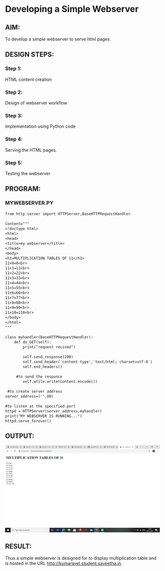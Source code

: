 # Developing a Simple Webserver
## AIM:
To develop a simple webserver to serve html pages.

## DESIGN STEPS:
### Step 1: 
HTML content creation
### Step 2:
Design of webserver workflow
### Step 3:
Implementation using Python code
### Step 4:
Serving the HTML pages.
### Step 5:
Testing the webserver

## PROGRAM:
### MYWEBSERVER.PY
```
from http.server import HTTPServer,BaseHTTPRequestHandler

Content="""
<!doctype html>
<html>
<head>
<title>my webserver</title>
</head>
<body>
<h1>MULTIPLICATION TABLES OF 11</h1>
11×0=0<br>
11×1=11<br>
11×2=22<br>
11×3=33<br>
11×4=44<br>
11×5=55<br>
11×6=66<br>
11×7=77<br>
11×8=88<br>
11×9=99<br>
11×10=110<br>
</body>
</html>
"""

class myhandler(BaseHTTPRequestHandler):
    def do_GET(self):
        print("request recived")

        self.send_response(200)
        self.send_header('content-type','text/html; charset=utf-8')             
        self.end_headers()

     #to send the responce
        self.wfile.write(Content.encode())

 #to create server address     
server_address=('',80)

#to listen at the specified port
httpd = HTTPServer(server_address,myhandler)
print("MY WEBSERVER IS RUNNING...")
httpd.serve_forever()
```
## OUTPUT:
 
![OUTPUT](./static/img/o1.png)

## RESULT:
Thus a simple webserver is designed for to display multiplication table and is hosted in the URL http://kumaravel.student.saveetha.in.
